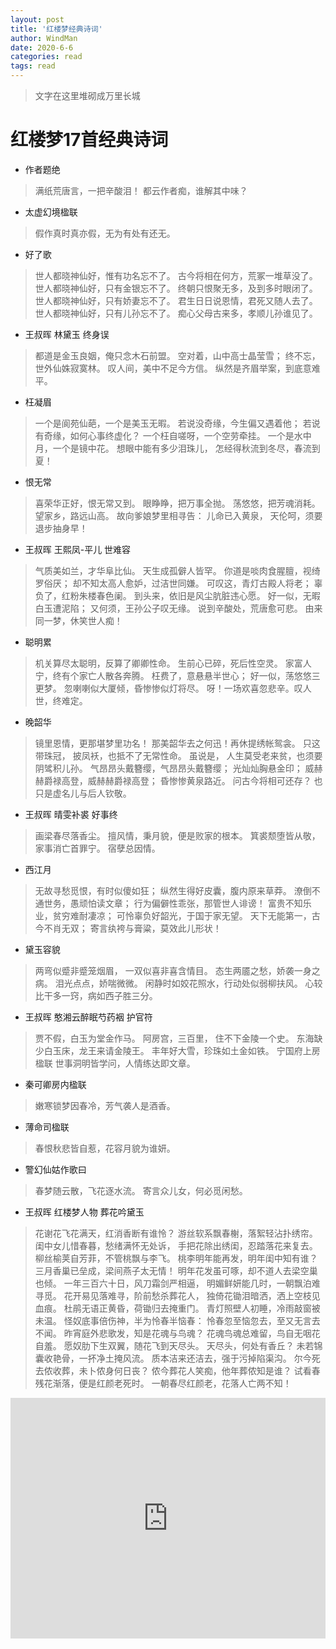 ```yaml
---
layout: post
title: '红楼梦经典诗词'
author: WindMan
date: 2020-6-6
categories: read
tags: read 
---
```

> 文字在这里堆砌成万里长城

# 红楼梦17首经典诗词

+ 作者题绝
> 满纸荒唐言，一把辛酸泪！
都云作者痴，谁解其中味？

+  太虚幻境楹联
> 假作真时真亦假，无为有处有还无。

+  好了歌
> 世人都晓神仙好，惟有功名忘不了。
古今将相在何方，荒冢一堆草没了。
世人都晓神仙好，只有金银忘不了。
终朝只恨聚无多，及到多时眼闭了。
世人都晓神仙好，只有娇妻忘不了。
君生日日说恩情，君死又随人去了。
世人都晓神仙好，只有儿孙忘不了。
痴心父母古来多，孝顺儿孙谁见了。

+ 王叔晖 林黛玉  终身误
> 都道是金玉良姻，俺只念木石前盟。
空对着，山中高士晶莹雪；
终不忘，世外仙姝寂寞林。
叹人间，美中不足今方信。
纵然是齐眉举案，到底意难平。

+  枉凝眉
> 一个是阆苑仙葩，一个是美玉无暇。
若说没奇缘，今生偏又遇着他；
若说有奇缘，如何心事终虚化？
一个枉自嗟呀，一个空劳牵挂。
一个是水中月，一个是镜中花。
想眼中能有多少泪珠儿，
怎经得秋流到冬尽，春流到夏！

+  恨无常
> 喜荣华正好，恨无常又到。
眼睁睁，把万事全抛。
荡悠悠，把芳魂消耗。
望家乡，路远山高。
故向爹娘梦里相寻告：
儿命已入黄泉，
天伦呵，须要退步抽身早！

+ 王叔晖 王熙凤-平儿  世难容  
> 气质美如兰，才华阜比仙。
天生成孤僻人皆罕。
你道是啖肉食腥膻，视绮罗俗厌；
却不知太高人愈妒，过洁世同嫌。
可叹这，青灯古殿人将老；
辜负了，红粉朱楼春色阑。
到头来，依旧是风尘肮脏违心愿。
好一似，无暇白玉遭泥陷；
又何须，王孙公子叹无缘。
说到辛酸处，荒唐愈可悲。
由来同一梦，休笑世人痴！

+  聪明累
> 机关算尽太聪明，反算了卿卿性命。
生前心已碎，死后性空灵。
家富人宁，终有个家亡人散各奔腾。
枉费了，意悬悬半世心；
好一似，荡悠悠三更梦。
忽喇喇似大厦倾，昏惨惨似灯将尽。
呀！一场欢喜忽悲辛。叹人世，终难定。

+  晚韶华
> 镜里恩情，更那堪梦里功名！
那美韶华去之何迅！再休提绣帐鸳衾。
只这带珠冠，
披凤袄，也抵不了无常性命。
虽说是，
人生莫受老来贫，也须要阴骘积儿孙。
气昂昂头戴簪缨，气昂昂头戴簪缨；
光灿灿胸悬金印；
威赫赫爵禄高登，威赫赫爵禄高登；
昏惨惨黄泉路近。
问古今将相可还存？
也只是虚名儿与后人钦敬。

+ 王叔晖 晴雯补裘  好事终 
> 画梁春尽落香尘。
擅风情，秉月貌，便是败家的根本。
箕裘颓堕皆从敬，家事消亡首罪宁。
宿孽总因情。

+  西江月
> 无故寻愁觅恨，有时似傻如狂；
纵然生得好皮囊，腹内原来草莽。
潦倒不通世务，愚顽怕读文章；
行为偏僻性乖张，那管世人诽谤！
富贵不知乐业，贫穷难耐凄凉；
可怜辜负好韶光，于国于家无望。
天下无能第一，古今不肖无双；
寄言纨袴与膏粱，莫效此儿形状！

+  黛玉容貌
> 两弯似蹙非蹙笼烟眉，
一双似喜非喜含情目。
态生两靥之愁，娇袭一身之病。
泪光点点，娇喘微微。
闲静时如姣花照水，行动处似弱柳扶风。
心较比干多一窍，病如西子胜三分。

+ 王叔晖 憨湘云醉眠芍药裀  护官符
> 贾不假，白玉为堂金作马。
阿房宫，三百里，
住不下金陵一个史。
东海缺少白玉床，龙王来请金陵王。
丰年好大雪，珍珠如土金如铁。
宁国府上房楹联
世事洞明皆学问，人情练达即文章。

+  秦可卿房内楹联
> 嫩寒锁梦因春冷，芳气袭人是酒香。

+  薄命司楹联
> 春恨秋悲皆自惹，花容月貌为谁妍。

+  警幻仙姑作歌曰
> 春梦随云散，飞花逐水流。
寄言众儿女，何必觅闲愁。

+ 王叔晖 红楼梦人物  葬花吟黛玉
> 花谢花飞花满天，红消香断有谁怜？
游丝软系飘春榭，落絮轻沾扑绣帘。
闺中女儿惜春暮，愁绪满怀无处诉，
手把花除出绣闺，忍踏落花来复去。
柳丝榆荚自芳菲，不管桃飘与李飞。
桃李明年能再发，明年闺中知有谁？
三月香巢已垒成，梁间燕子太无情！
明年花发虽可啄，却不道人去梁空巢也倾。
一年三百六十日，风刀霜剑严相逼，
明媚鲜妍能几时，一朝飘泊难寻觅。
花开易见落难寻，阶前愁杀葬花人，
独倚花锄泪暗洒，洒上空枝见血痕。
杜鹃无语正黄昏，荷锄归去掩重门。
青灯照壁人初睡，冷雨敲窗被未温。
怪奴底事倍伤神，半为怜春半恼春：
怜春忽至恼忽去，至又无言去不闻。
昨宵庭外悲歌发，知是花魂与鸟魂？
花魂鸟魂总难留，鸟自无咽花自羞。
愿奴肋下生双翼，随花飞到天尽头。
天尽头，何处有香丘？
未若锦囊收艳骨，一抔净土掩风流。
质本洁来还洁去，强于污掉陷渠沟。
尔今死去侬收葬，未卜侬身何日丧？
侬今葬花人笑痴，他年葬侬知是谁？
试看春残花渐落，便是红颜老死时。
一朝春尽红颜老，花落人亡两不知！


<iframe type="text/html" width="100%" height="385" src="http://www.youtube.com/embed/gfmjMWjn-Xg" frameborder="0"></iframe>